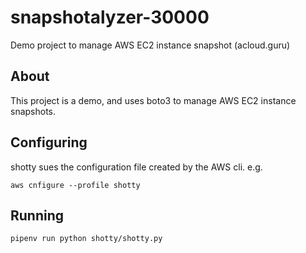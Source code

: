# snapshotalyzer-30000
Demo project to manage AWS EC2 instance snapshot (acloud.guru)

## About

This project is a demo, and uses boto3 to manage AWS EC2 instance snapshots.

## Configuring

shotty sues the configuration file created by the AWS cli. e.g.

`aws cnfigure --profile shotty`

## Running

`pipenv run python shotty/shotty.py`
